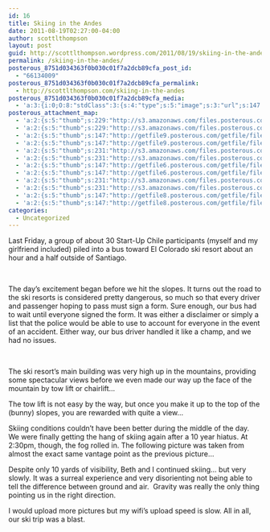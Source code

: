 ```yaml
---
id: 16
title: Skiing in the Andes
date: 2011-08-19T02:27:00-04:00
author: scottlthompson
layout: post
guid: http://scottlthompson.wordpress.com/2011/08/19/skiing-in-the-andes
permalink: /skiing-in-the-andes/
posterous_8751d034363f0b030c01f7a2dcb89cfa_post_id:
  - "66134009"
posterous_8751d034363f0b030c01f7a2dcb89cfa_permalink:
  - http://scottlthompson.com/skiing-in-the-andes
posterous_8751d034363f0b030c01f7a2dcb89cfa_media:
  - 'a:3:{i:0;O:8:"stdClass":3:{s:4:"type";s:5:"image";s:3:"url";s:147:"http://getfile6.posterous.com/getfile/files.posterous.com/temp-2011-08-18/ArJqnvcAetteuFdcIpwBqaAdCHoFoGvAsiHCwindAxkvnyvsgJJxuEGqEada/DSCF0576.JPG";s:7:"resized";a:2:{i:0;s:161:"http://getfile2.posterous.com/getfile/files.posterous.com/temp-2011-08-18/ArJqnvcAetteuFdcIpwBqaAdCHoFoGvAsiHCwindAxkvnyvsgJJxuEGqEada/DSCF0576.JPG.scaled500.jpg";i:1;s:162:"http://getfile5.posterous.com/getfile/files.posterous.com/temp-2011-08-18/ArJqnvcAetteuFdcIpwBqaAdCHoFoGvAsiHCwindAxkvnyvsgJJxuEGqEada/DSCF0576.JPG.scaled1000.jpg";}}i:1;O:8:"stdClass":3:{s:4:"type";s:5:"image";s:3:"url";s:147:"http://getfile9.posterous.com/getfile/files.posterous.com/temp-2011-08-18/vjstFwBcoIjztIAivEiehywrfozJmeaBFacovzonntqzBBypBmnxdBCHjdwu/DSCF0586.JPG";s:7:"resized";a:2:{i:0;s:161:"http://getfile7.posterous.com/getfile/files.posterous.com/temp-2011-08-18/vjstFwBcoIjztIAivEiehywrfozJmeaBFacovzonntqzBBypBmnxdBCHjdwu/DSCF0586.JPG.scaled500.jpg";i:1;s:162:"http://getfile8.posterous.com/getfile/files.posterous.com/temp-2011-08-18/vjstFwBcoIjztIAivEiehywrfozJmeaBFacovzonntqzBBypBmnxdBCHjdwu/DSCF0586.JPG.scaled1000.jpg";}}i:2;O:8:"stdClass":3:{s:4:"type";s:5:"image";s:3:"url";s:147:"http://getfile8.posterous.com/getfile/files.posterous.com/temp-2011-08-18/qeasujnHwnuDabIjgeBHdjfueJajnGgsDeqdfjHeIIqgxigkfrtywjxpBddr/DSCF0582.JPG";s:7:"resized";a:2:{i:0;s:161:"http://getfile2.posterous.com/getfile/files.posterous.com/temp-2011-08-18/qeasujnHwnuDabIjgeBHdjfueJajnGgsDeqdfjHeIIqgxigkfrtywjxpBddr/DSCF0582.JPG.scaled500.jpg";i:1;s:162:"http://getfile0.posterous.com/getfile/files.posterous.com/temp-2011-08-18/qeasujnHwnuDabIjgeBHdjfueJajnGgsDeqdfjHeIIqgxigkfrtywjxpBddr/DSCF0582.JPG.scaled1000.jpg";}}}'
posterous_attachment_map:
  - 'a:2:{s:5:"thumb";s:229:"http://s3.amazonaws.com/files.posterous.com/temp-2011-08-18/vjstFwBcoIjztIAivEiehywrfozJmeaBFacovzonntqzBBypBmnxdBCHjdwu/DSCF0586.JPG?AWSAccessKeyId=AKIAJFZAE65UYRT34AOQ&Expires=1355604336&Signature=kC57rON2um7vtYxM1dFJmdNQD08%3D";s:4:"full";b:0;}'
  - 'a:2:{s:5:"thumb";s:229:"http://s3.amazonaws.com/files.posterous.com/temp-2011-08-18/vjstFwBcoIjztIAivEiehywrfozJmeaBFacovzonntqzBBypBmnxdBCHjdwu/DSCF0586.JPG?AWSAccessKeyId=AKIAJFZAE65UYRT34AOQ&Expires=1355604336&Signature=kC57rON2um7vtYxM1dFJmdNQD08%3D";s:4:"full";b:0;}'
  - 'a:2:{s:5:"thumb";s:147:"http://getfile9.posterous.com/getfile/files.posterous.com/temp-2011-08-18/vjstFwBcoIjztIAivEiehywrfozJmeaBFacovzonntqzBBypBmnxdBCHjdwu/DSCF0586.JPG";s:4:"full";b:0;}'
  - 'a:2:{s:5:"thumb";s:147:"http://getfile9.posterous.com/getfile/files.posterous.com/temp-2011-08-18/vjstFwBcoIjztIAivEiehywrfozJmeaBFacovzonntqzBBypBmnxdBCHjdwu/DSCF0586.JPG";s:4:"full";b:0;}'
  - 'a:2:{s:5:"thumb";s:231:"http://s3.amazonaws.com/files.posterous.com/temp-2011-08-18/ArJqnvcAetteuFdcIpwBqaAdCHoFoGvAsiHCwindAxkvnyvsgJJxuEGqEada/DSCF0576.JPG?AWSAccessKeyId=AKIAJFZAE65UYRT34AOQ&Expires=1355604335&Signature=3SfpV2zkyGv6xi%2FQpNGFJZOMPcs%3D";s:4:"full";b:0;}'
  - 'a:2:{s:5:"thumb";s:231:"http://s3.amazonaws.com/files.posterous.com/temp-2011-08-18/ArJqnvcAetteuFdcIpwBqaAdCHoFoGvAsiHCwindAxkvnyvsgJJxuEGqEada/DSCF0576.JPG?AWSAccessKeyId=AKIAJFZAE65UYRT34AOQ&Expires=1355604335&Signature=3SfpV2zkyGv6xi%2FQpNGFJZOMPcs%3D";s:4:"full";b:0;}'
  - 'a:2:{s:5:"thumb";s:147:"http://getfile6.posterous.com/getfile/files.posterous.com/temp-2011-08-18/ArJqnvcAetteuFdcIpwBqaAdCHoFoGvAsiHCwindAxkvnyvsgJJxuEGqEada/DSCF0576.JPG";s:4:"full";b:0;}'
  - 'a:2:{s:5:"thumb";s:147:"http://getfile6.posterous.com/getfile/files.posterous.com/temp-2011-08-18/ArJqnvcAetteuFdcIpwBqaAdCHoFoGvAsiHCwindAxkvnyvsgJJxuEGqEada/DSCF0576.JPG";s:4:"full";b:0;}'
  - 'a:2:{s:5:"thumb";s:231:"http://s3.amazonaws.com/files.posterous.com/temp-2011-08-18/qeasujnHwnuDabIjgeBHdjfueJajnGgsDeqdfjHeIIqgxigkfrtywjxpBddr/DSCF0582.JPG?AWSAccessKeyId=AKIAJFZAE65UYRT34AOQ&Expires=1355604336&Signature=Xoq%2BQiNBVto2OTTUhfypLiXFAf0%3D";s:4:"full";b:0;}'
  - 'a:2:{s:5:"thumb";s:231:"http://s3.amazonaws.com/files.posterous.com/temp-2011-08-18/qeasujnHwnuDabIjgeBHdjfueJajnGgsDeqdfjHeIIqgxigkfrtywjxpBddr/DSCF0582.JPG?AWSAccessKeyId=AKIAJFZAE65UYRT34AOQ&Expires=1355604336&Signature=Xoq%2BQiNBVto2OTTUhfypLiXFAf0%3D";s:4:"full";b:0;}'
  - 'a:2:{s:5:"thumb";s:147:"http://getfile8.posterous.com/getfile/files.posterous.com/temp-2011-08-18/qeasujnHwnuDabIjgeBHdjfueJajnGgsDeqdfjHeIIqgxigkfrtywjxpBddr/DSCF0582.JPG";s:4:"full";b:0;}'
  - 'a:2:{s:5:"thumb";s:147:"http://getfile8.posterous.com/getfile/files.posterous.com/temp-2011-08-18/qeasujnHwnuDabIjgeBHdjfueJajnGgsDeqdfjHeIIqgxigkfrtywjxpBddr/DSCF0582.JPG";s:4:"full";b:0;}'
categories:
  - Uncategorized
---
```

Last Friday, a group of about 30 Start-Up Chile participants (myself and my girlfriend included) piled into a bus toward El Colorado ski resort about an hour and a half outside of Santiago.

&nbsp;

The day&#8217;s excitement began before we hit the slopes. It turns out the road to the ski resorts is considered pretty dangerous, so much so that every driver and passenger hoping to pass must sign a form. Sure enough, our bus had to wait until everyone signed the form. It was either a disclaimer or simply a list that the police would be able to use to account for everyone in the event of an accident. Either way, our bus driver handled it like a champ, and we had no issues.

&nbsp;

The ski resort&#8217;s main building was very high up in the mountains, providing some spectacular views before we even made our way up the face of the mountain by tow lift or chairlift&#8230;

<div class="p_embed p_image_embed">
</div>

The tow lift is not easy by the way, but once you make it up to the top of the (bunny) slopes, you are rewarded with quite a view&#8230;

<div class="p_embed p_image_embed">
</div>

Skiing conditions couldn&#8217;t have been better during the middle of the day. We were finally getting the hang of skiing again after a 10 year hiatus. At 2:30pm, though, the fog rolled in. The following picture was taken from almost the exact same vantage point as the previous picture&#8230;

<div class="p_embed p_image_embed">
</div>

Despite only 10 yards of visibility, Beth and I continued skiing&#8230; but very slowly. It was a surreal experience and very disorienting not being able to tell the difference between ground and air.  Gravity was really the only thing pointing us in the right direction.

I would upload more pictures but my wifi&#8217;s upload speed is slow. All in all, our ski trip was a blast.

&nbsp;

&nbsp;